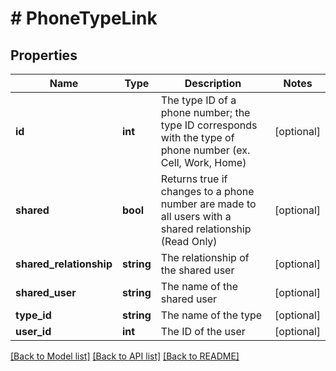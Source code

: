 # # PhoneTypeLink

## Properties

Name | Type | Description | Notes
------------ | ------------- | ------------- | -------------
**id** | **int** | The type ID of a phone number; the type ID corresponds with the type of phone number (ex. Cell, Work, Home) | [optional]
**shared** | **bool** | Returns true if changes to a phone number are made to all users with a shared relationship (Read Only) | [optional]
**shared_relationship** | **string** | The relationship of the shared user | [optional]
**shared_user** | **string** | The name of the shared user | [optional]
**type_id** | **string** | The name of the type | [optional]
**user_id** | **int** | The ID of the user | [optional]

[[Back to Model list]](../../README.md#models) [[Back to API list]](../../README.md#endpoints) [[Back to README]](../../README.md)
